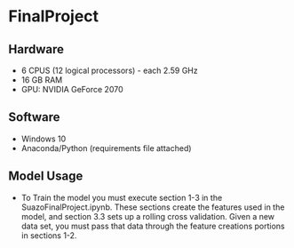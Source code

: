 # FinalProject

## Hardware
* 6 CPUS (12 logical processors) - each 2.59 GHz
* 16 GB RAM
* GPU: NVIDIA GeForce 2070 

## Software
* Windows 10
* Anaconda/Python (requirements file attached)

## Model Usage
* To Train the model you must execute section 1-3 in the SuazoFinalProject.ipynb. These sections create the features used in the model, and section 3.3 sets up a rolling cross validation. Given a new data set, you must pass that data through the feature creations portions in sections 1-2.

